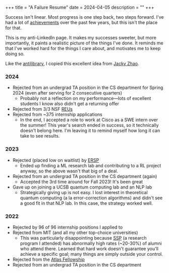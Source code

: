 +++
title = "A Failure Resume"
date = 2024-04-05
description = ""
+++

Success isn't linear. Most progress is one step back, two steps forward. I've
had a lot of [achievements](https://www.linkedin.com/in/tanayb11/) over the
past few years, but this isn't the place for that.

This is my anti-LinkedIn page. It makes my successes sweeter, but more importantly,
it paints a realistic picture of the things I've done. It reminds me that I've
worked hard for the things I care about, and motivates me to keep doing so.

Like the [antilibrary](/blog/antilibrary), I copied this excellent idea from [Jacky Zhao](https://jzhao.xyz/posts/a-failure-resume).

### 2024
- Rejected from an undergrad TA position in the CS department for Spring 2024 (even after serving for 2 consecutive quarters)
    - Probably not a reflection on my performance—lots of excellent students I know also didn't get a returning offer
- Rejected from 3/3 NSF [REUs](https://www.nsf.gov/crssprgm/reu/)
- Rejected from ~375 internship applications
    - In the end, I accepted a role to work at Cisco as a SWE intern over the
    summer! This year's search ended in success, so it technically doesn't
    belong here. I'm leaving it to remind myself how long it can take to see
    results.

### 2023
- Rejected (placed low on waitlist) by [ERSP](https://ersp.cs.ucsb.edu/)
	- Ended up finding a ML research lab and contributing to a RL project anyway, so the above wasn't that big of a deal.
- Rejected from an undergrad TA position in the CS department (again)
    - Accepted the 3rd time around for Fall 2023! It's been great
- Gave up on joining a UCSB quantum computing lab and an NLP lab
	- Strategically giving up is not easy. I lost interest in theoretical quantum computing (a la error-correction algorithms) and didn't see a good fit in that NLP lab. In this case, the strategy worked well.

### 2022
- Rejected by 96 of 96 internship positions I applied to
- Rejected from MIT (and all my other top-choice universities)
	- This was particularly disappointing because [SSP](https://summerscience.org/) (a research program I attended) has abnormally high rates (~20-30%) of alumni who attend there. Learned that hard work doesn't guarantee you'll achieve a specific goal; many things are simply outside your control.
- Rejected from the [Atlas Fellowship](https://www.atlasfellowship.org/)
- Rejected from an undergrad TA position in the CS department

